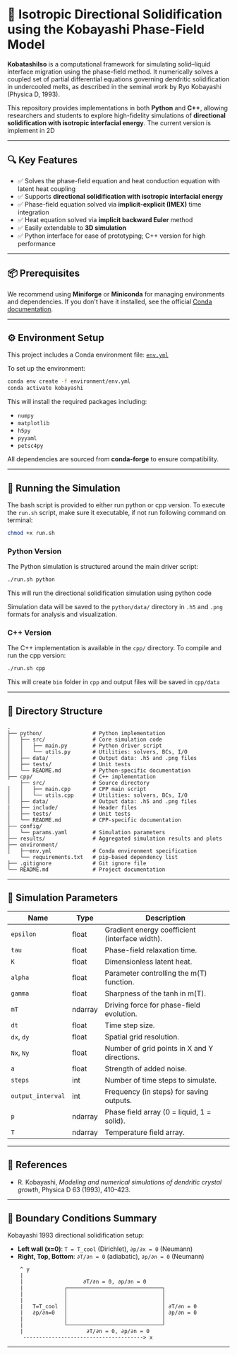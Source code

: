 # 🌊 Isotropic Directional Solidification using the Kobayashi Phase-Field Model

**KobatashiIso** is a computational framework for simulating solid–liquid interface migration using the phase-field method. It numerically solves a coupled set of partial differential equations governing dendritic solidification in undercooled melts, as described in the seminal work by Ryo Kobayashi (Physica D, 1993).

This repository provides implementations in both **Python** and **C++**, allowing researchers and students to explore high-fidelity simulations of **directional solidification with isotropic interfacial energy**. The current version is implement in 2D

---

## 🔍 Key Features

* ✅ Solves the phase-field equation and heat conduction equation with latent heat coupling
* ✅ Supports **directional solidification with isotropic interfacial energy**
* ✅ Phase-field equation solved via **implicit-explicit (IMEX)** time integration
* ✅ Heat equation solved via **implicit backward Euler** method
* ✅ Easily extendable to **3D simulation**
* ✅ Python interface for ease of prototyping; C++ version for high performance

---

## 📦 Prerequisites

We recommend using **Miniforge** or **Miniconda** for managing environments and dependencies. If you don't have it installed, see the official [Conda documentation](https://docs.conda.io/projects/conda/en/latest/index.html).

---

## ⚙️ Environment Setup

This project includes a Conda environment file: [`env.yml`](./env.yml)

To set up the environment:

```bash
conda env create -f environment/env.yml
conda activate kobayashi
```

This will install the required packages including:

* `numpy`
* `matplotlib`
* `h5py`
* `pyyaml`
* `petsc4py`

All dependencies are sourced from **conda-forge** to ensure compatibility.

---

## 🚀 Running the Simulation

The bash script is provided to either run python or cpp version. 
To execute the `run.sh` script, make sure it executable, if not run following command on terminal:

```bash
chmod +x run.sh
```
### Python Version

The Python simulation is structured around the main driver script:

```bash
./run.sh python
```

This will run the directional solidification simulation using python code

Simulation data will be saved to the `python/data/` directory in `.h5` and `.png` formats for analysis and visualization.

### C++ Version

The C++ implementation is available in the `cpp/` directory. To compile and run the cpp version:

```bash
./run.sh cpp
```

This will create `bin` folder in `cpp` and output files will be saved in `cpp/data` 

---

## 📁 Directory Structure
```
.
├── python/                # Python implementation
│   ├── src/               # Core simulation code
│   │   ├── main.py        # Python driver script
│   │   └── utils.py       # Utilities: solvers, BCs, I/O
│   ├── data/              # Output data: .h5 and .png files
│   ├── tests/             # Unit tests
│   └── README.md          # Python-specific documentation
├── cpp/                   # C++ implementation
    ├── src/               # Source directory 
│   │   ├── main.cpp       # CPP main script
│   │   └── utils.cpp      # Utilities: solvers, BCs, I/O
│   ├── data/              # Output data: .h5 and .png files
|   ├── include/           # Header files 
│   ├── tests/             # Unit tests
│   └── README.md          # CPP-specific documentation
├── config/
│   └── params.yaml        # Simulation parameters
├── results/               # Aggregated simulation results and plots
├── environment/
│   ├──env.yml             # Conda environment specification
    └── requirements.txt   # pip-based dependency list
├── .gitignore             # Git ignore file
└── README.md              # Project documentation
```

---

## 🧾 Simulation Parameters

| Name              | Type    | Description                                    |
| ----------------- | ------- | ---------------------------------------------- |
| `epsilon`         | float   | Gradient energy coefficient (interface width). |
| `tau`             | float   | Phase-field relaxation time.                   |
| `K`               | float   | Dimensionless latent heat.                     |
| `alpha`           | float   | Parameter controlling the m(T) function.       |
| `gamma`           | float   | Sharpness of the tanh in m(T).                 |
| `mT`              | ndarray | Driving force for phase-field evolution.       |
| `dt`              | float   | Time step size.                                |
| `dx`, `dy`        | float   | Spatial grid resolution.                       |
| `Nx`, `Ny`        | float   | Number of grid points in X and Y directions.   |
| `a`               | float   | Strength of added noise.                       |
| `steps`           | int     | Number of time steps to simulate.              |
| `output_interval` | int     | Frequency (in steps) for saving outputs.       |
| `p`               | ndarray | Phase field array (0 = liquid, 1 = solid).     |
| `T`               | ndarray | Temperature field array.                       |


---

## 📘 References

* R. Kobayashi, *Modeling and numerical simulations of dendritic crystal growth*, Physica D 63 (1993), 410–423.

---

## 🌌 Boundary Conditions Summary

Kobayashi 1993 directional solidification setup:

* **Left wall (x=0)**: `T = T_cool` (Dirichlet), `∂p/∂x = 0` (Neumann)
* **Right, Top, Bottom**: `∂T/∂n = 0` (adiabatic), `∂p/∂n = 0` (Neumann)

```text
    ^ y
    |
    |                   ∂T/∂n = 0, ∂p/∂n = 0
    |             ┌──────────────────────────────┐
    |             │                              │
    |             │                              │
    |   T=T_cool  │                              │ ∂T/∂n = 0
    |   ∂p/∂n=0   │                              │ ∂p/∂n = 0
    |             │                              │
    |             └──────────────────────────────┘
    |                    ∂T/∂n = 0, ∂p/∂n = 0
     --------------------------------------> x
```

---

